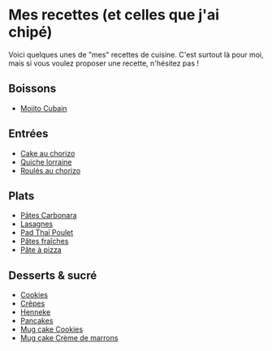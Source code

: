 # Mes recettes (et celles que j'ai chipé)
Voici quelques unes de "mes" recettes de cuisine. C'est surtout là pour moi, mais si vous voulez proposer une recette, n'hésitez pas !

## Boissons

- [Mojito Cubain]()

## Entrées

- [Cake au chorizo](./snacks/cake-chorizo.md)
- [Quiche lorraine](./snacks/quiche.md)
- [Roulés au chorizo](./snacks/roules-chorizo.md)

## Plats

- [Pâtes Carbonara](./plats/carbonara.md)
- [Lasagnes](./plats/lasagnes.md)
- [Pad Thaï Poulet](./plats/pad-thai.md)
- [Pâtes fraîches](./plats/pates-fraiches.md)
- [Pâte à pizza](./plats/pate-pizza.md)

## Desserts & sucré

- [Cookies](./patisserie/cookie.md)
- [Crêpes](./patisserie/crepes.md)
- [Henneke](./patisserie/henneke.md)
- [Pancakes](./patisserie/pancakes.md)
- [Mug cake Cookies](./patisserie/mug-cake-cookie.md)
- [Mug cake Crème de marrons](./patisserie/mug-cake-marrons.md)
